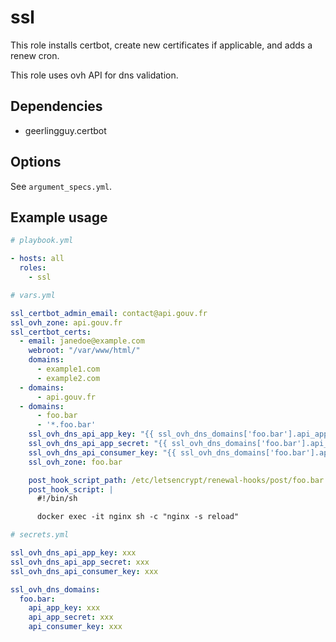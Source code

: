 # ssl

This role installs certbot, create new certificates if applicable, and adds a renew cron.

This role uses ovh API for dns validation.

## Dependencies

- geerlingguy.certbot

## Options

See `argument_specs.yml`.

## Example usage

```yaml
# playbook.yml

- hosts: all
  roles:
    - ssl
```

```yaml
# vars.yml

ssl_certbot_admin_email: contact@api.gouv.fr
ssl_ovh_zone: api.gouv.fr
ssl_certbot_certs:
  - email: janedoe@example.com
    webroot: "/var/www/html/"
    domains:
      - example1.com
      - example2.com
  - domains:
      - api.gouv.fr
  - domains:
      - foo.bar
      - '*.foo.bar'
    ssl_ovh_dns_api_app_key: "{{ ssl_ovh_dns_domains['foo.bar'].api_app_key }}"
    ssl_ovh_dns_api_app_secret: "{{ ssl_ovh_dns_domains['foo.bar'].api_app_secret }}"
    ssl_ovh_dns_api_consumer_key: "{{ ssl_ovh_dns_domains['foo.bar'].api_consumer_key }}"
    ssl_ovh_zone: foo.bar

    post_hook_script_path: /etc/letsencrypt/renewal-hooks/post/foo.bar
    post_hook_script: |
      #!/bin/sh

      docker exec -it nginx sh -c "nginx -s reload"
```

```yaml
# secrets.yml

ssl_ovh_dns_api_app_key: xxx
ssl_ovh_dns_api_app_secret: xxx
ssl_ovh_dns_api_consumer_key: xxx

ssl_ovh_dns_domains:
  foo.bar:
    api_app_key: xxx
    api_app_secret: xxx
    api_consumer_key: xxx

```
